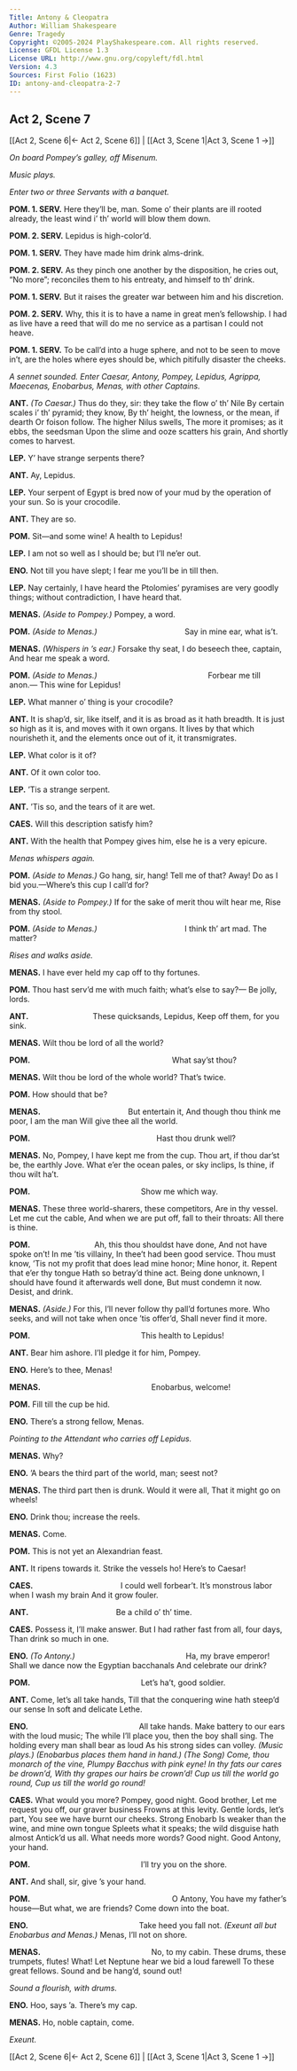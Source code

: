 ```yaml
---
Title: Antony & Cleopatra
Author: William Shakespeare
Genre: Tragedy
Copyright: ©2005-2024 PlayShakespeare.com. All rights reserved.
License: GFDL License 1.3
License URL: http://www.gnu.org/copyleft/fdl.html
Version: 4.3
Sources: First Folio (1623)
ID: antony-and-cleopatra-2-7
---
```


## Act 2, Scene 7
[[Act 2, Scene 6|← Act 2, Scene 6]] | [[Act 3, Scene 1|Act 3, Scene 1 →]]

*On board Pompey’s galley, off Misenum.*

*Music plays.*

*Enter two or three Servants with a banquet.*

**POM. 1. SERV.**
Here they’ll be, man. Some o’ their plants are ill rooted already, the least wind i’ th’ world will blow them down.

**POM. 2. SERV.**
Lepidus is high-color’d.

**POM. 1. SERV.**
They have made him drink alms-drink.

**POM. 2. SERV.**
As they pinch one another by the disposition, he cries out, “No more”; reconciles them to his entreaty, and himself to th’ drink.

**POM. 1. SERV.**
But it raises the greater war between him and his discretion.

**POM. 2. SERV.**
Why, this it is to have a name in great men’s fellowship. I had as live have a reed that will do me no service as a partisan I could not heave.

**POM. 1. SERV.**
To be call’d into a huge sphere, and not to be seen to move in’t, are the holes where eyes should be, which pitifully disaster the cheeks.

*A sennet sounded. Enter Caesar, Antony, Pompey, Lepidus, Agrippa, Maecenas, Enobarbus, Menas, with other Captains.*

**ANT.**
*(To Caesar.)*
Thus do they, sir: they take the flow o’ th’ Nile
By certain scales i’ th’ pyramid; they know,
By th’ height, the lowness, or the mean, if dearth
Or foison follow. The higher Nilus swells,
The more it promises; as it ebbs, the seedsman
Upon the slime and ooze scatters his grain,
And shortly comes to harvest.

**LEP.**
Y’ have strange serpents there?

**ANT.**
Ay, Lepidus.

**LEP.**
Your serpent of Egypt is bred now of your mud by the operation of your sun. So is your crocodile.

**ANT.**
They are so.

**POM.**
Sit—and some wine! A health to Lepidus!

**LEP.**
I am not so well as I should be; but I’ll ne’er out.

**ENO.**
Not till you have slept; I fear me you’ll be in till then.

**LEP.**
Nay certainly, I have heard the Ptolomies’ pyramises are very goodly things; without contradiction, I have heard that.

**MENAS.**
*(Aside to Pompey.)*
Pompey, a word.

**POM.**
*(Aside to Menas.)*
           Say in mine ear, what is’t.

**MENAS.**
*(Whispers in ’s ear.)*
Forsake thy seat, I do beseech thee, captain,
And hear me speak a word.

**POM.**
*(Aside to Menas.)*
              Forbear me till anon.⁠—
This wine for Lepidus!

**LEP.**
What manner o’ thing is your crocodile?

**ANT.**
It is shap’d, sir, like itself, and it is as broad as it hath breadth. It is just so high as it is, and moves with it own organs. It lives by that which nourisheth it, and the elements once out of it, it transmigrates.

**LEP.**
What color is it of?

**ANT.**
Of it own color too.

**LEP.**
’Tis a strange serpent.

**ANT.**
’Tis so, and the tears of it are wet.

**CAES.**
Will this description satisfy him?

**ANT.**
With the health that Pompey gives him, else he is a very epicure.

*Menas whispers again.*

**POM.**
*(Aside to Menas.)*
Go hang, sir, hang! Tell me of that? Away!
Do as I bid you.—Where’s this cup I call’d for?

**MENAS.**
*(Aside to Pompey.)*
If for the sake of merit thou wilt hear me,
Rise from thy stool.

**POM.**
*(Aside to Menas.)*
           I think th’ art mad. The matter?

*Rises and walks aside.*

**MENAS.**
I have ever held my cap off to thy fortunes.

**POM.**
Thou hast serv’d me with much faith; what’s else to say?⁠—
Be jolly, lords.

**ANT.**
        These quicksands, Lepidus,
Keep off them, for you sink.

**MENAS.**
Wilt thou be lord of all the world?

**POM.**
                  What say’st thou?

**MENAS.**
Wilt thou be lord of the whole world? That’s twice.

**POM.**
How should that be?

**MENAS.**
           But entertain it,
And though thou think me poor, I am the man
Will give thee all the world.

**POM.**
                Hast thou drunk well?

**MENAS.**
No, Pompey, I have kept me from the cup.
Thou art, if thou dar’st be, the earthly Jove.
What e’er the ocean pales, or sky inclips,
Is thine, if thou wilt ha’t.

**POM.**
              Show me which way.

**MENAS.**
These three world-sharers, these competitors,
Are in thy vessel. Let me cut the cable,
And when we are put off, fall to their throats:
All there is thine.

**POM.**
        Ah, this thou shouldst have done,
And not have spoke on’t! In me ’tis villainy,
In thee’t had been good service. Thou must know,
’Tis not my profit that does lead mine honor;
Mine honor, it. Repent that e’er thy tongue
Hath so betray’d thine act. Being done unknown,
I should have found it afterwards well done,
But must condemn it now. Desist, and drink.

**MENAS.**
*(Aside.)*
For this,
I’ll never follow thy pall’d fortunes more.
Who seeks, and will not take when once ’tis offer’d,
Shall never find it more.

**POM.**
              This health to Lepidus!

**ANT.**
Bear him ashore. I’ll pledge it for him, Pompey.

**ENO.**
Here’s to thee, Menas!

**MENAS.**
              Enobarbus, welcome!

**POM.**
Fill till the cup be hid.

**ENO.**
There’s a strong fellow, Menas.

*Pointing to the Attendant who carries off Lepidus.*

**MENAS.**
Why?

**ENO.**
’A bears the third part of the world, man; seest not?

**MENAS.**
The third part then is drunk. Would it were all,
That it might go on wheels!

**ENO.**
Drink thou; increase the reels.

**MENAS.**
Come.

**POM.**
This is not yet an Alexandrian feast.

**ANT.**
It ripens towards it. Strike the vessels ho!
Here’s to Caesar!

**CAES.**
           I could well forbear’t.
It’s monstrous labor when I wash my brain
And it grow fouler.

**ANT.**
           Be a child o’ th’ time.

**CAES.**
Possess it, I’ll make answer.
But I had rather fast from all, four days,
Than drink so much in one.

**ENO.**
*(To Antony.)*
              Ha, my brave emperor!
Shall we dance now the Egyptian bacchanals
And celebrate our drink?

**POM.**
              Let’s ha’t, good soldier.

**ANT.**
Come, let’s all take hands,
Till that the conquering wine hath steep’d our sense
In soft and delicate Lethe.

**ENO.**
              All take hands.
Make battery to our ears with the loud music;
The while I’ll place you, then the boy shall sing.
The holding every man shall bear as loud
As his strong sides can volley.
*(Music plays.)*
*(Enobarbus places them hand in hand.)*
*(The Song)*
*Come, thou monarch of the vine,*
*Plumpy Bacchus with pink eyne!*
*In thy fats our cares be drown’d,*
*With thy grapes our hairs be crown’d!*
*Cup us till the world go round,*
*Cup us till the world go round!*

**CAES.**
What would you more? Pompey, good night. Good brother,
Let me request you off, our graver business
Frowns at this levity. Gentle lords, let’s part,
You see we have burnt our cheeks. Strong Enobarb
Is weaker than the wine, and mine own tongue
Spleets what it speaks; the wild disguise hath almost
Antick’d us all. What needs more words? Good night.
Good Antony, your hand.

**POM.**
              I’ll try you on the shore.

**ANT.**
And shall, sir, give ’s your hand.

**POM.**
                  O Antony,
You have my father’s house—But what, we are friends?
Come down into the boat.

**ENO.**
              Take heed you fall not.
*(Exeunt all but Enobarbus and Menas.)*
Menas, I’ll not on shore.

**MENAS.**
              No, to my cabin.
These drums, these trumpets, flutes! What!
Let Neptune hear we bid a loud farewell
To these great fellows. Sound and be hang’d, sound out!

*Sound a flourish, with drums.*

**ENO.**
Hoo, says ’a. There’s my cap.

**MENAS.**
Ho, noble captain, come.

*Exeunt.*

[[Act 2, Scene 6|← Act 2, Scene 6]] | [[Act 3, Scene 1|Act 3, Scene 1 →]]